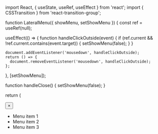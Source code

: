 import React, { useState, useRef, useEffect } from 'react';
import { CSSTransition } from 'react-transition-group';

function LateralMenu({ showMenu, setShowMenu }) {
  const ref = useRef(null);

  useEffect(() => {
    function handleClickOutside(event) {
      if (ref.current && !ref.current.contains(event.target)) {
        setShowMenu(false);
      }
    }

    document.addEventListener('mousedown', handleClickOutside);
    return () => {
      document.removeEventListener('mousedown', handleClickOutside);
    };
  }, [setShowMenu]);

  function handleClose() {
    setShowMenu(false);
  }

  return (
    <CSSTransition
      in={showMenu}
      timeout={200}
      classNames="left-menu"
      unmountOnExit
    >
      <div ref={ref} className="fixed w-64 h-full bg-white z-40 left-0 top-0 overflow-y-auto">
        <button
          className="absolute top-0 right-0 p-4"
          onClick={handleClose}
        >
          ×
        </button>
        <ul className="mt-10">
          <li className="px-4 py-2 font-bold text-lg text-gray-800 hover:bg-gray-300">
            Menu item 1
          </li>
          <li className="px-4 py-2 font-bold text-lg text-gray-800 hover:bg-gray-300">
            Menu item 2
          </li>
          <li className="px-4 py-2 font-bold text-lg text-gray-800 hover:bg-gray-300">
            Menu item 3
          </li>
        </ul>
      </div>
    </CSSTransition>
    <style>
      .left-menu-enter {
        transform: translateX(-100%);
      }
  
      .left-menu-enter-active {
        transform: translateX(0);
        transition: transform 200ms;
      }
  
      .left-menu-exit {
        transform: translateX(0);
      }
  
      .left-menu-exit-active {
        transform: translateX(-100%);
        transition: transform 200ms;
      }
    </style>
  );
}
